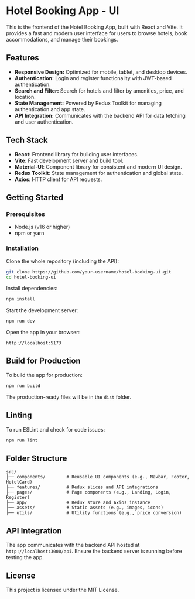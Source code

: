 # Hotel Booking App - UI

This is the frontend of the Hotel Booking App, built with React and Vite. It provides a fast and modern user interface for users to browse hotels, book accommodations, and manage their bookings.

## Features

-   **Responsive Design:** Optimized for mobile, tablet, and desktop devices.
-   **Authentication:** Login and register functionality with JWT-based authentication.
-   **Search and Filter:** Search for hotels and filter by amenities, price, and location.
-   **State Management:** Powered by Redux Toolkit for managing authentication and app state.
-   **API Integration:** Communicates with the backend API for data fetching and user authentication.

## Tech Stack

-   **React**: Frontend library for building user interfaces.
-   **Vite**: Fast development server and build tool.
-   **Material-UI**: Component library for consistent and modern UI design.
-   **Redux Toolkit**: State management for authentication and global state.
-   **Axios**: HTTP client for API requests.

## Getting Started

### Prerequisites

-   Node.js (v16 or higher)
-   npm or yarn

### Installation

Clone the whole repository (including the API):

```sh
git clone https://github.com/your-username/hotel-booking-ui.git
cd hotel-booking-ui
```

Install dependencies:

```sh
npm install
```

Start the development server:

```sh
npm run dev
```

Open the app in your browser:

```
http://localhost:5173
```

## Build for Production

To build the app for production:

```sh
npm run build
```

The production-ready files will be in the `dist` folder.

## Linting

To run ESLint and check for code issues:

```sh
npm run lint
```

## Folder Structure

```
src/
├── components/        # Reusable UI components (e.g., Navbar, Footer, HotelCard)
├── features/          # Redux slices and API integrations
├── pages/             # Page components (e.g., Landing, Login, Register)
├── app/               # Redux store and Axios instance
├── assets/            # Static assets (e.g., images, icons)
├── utils/             # Utility functions (e.g., price conversion)
```

## API Integration

The app communicates with the backend API hosted at `http://localhost:3000/api`. Ensure the backend server is running before testing the app.

## License

This project is licensed under the MIT License.

